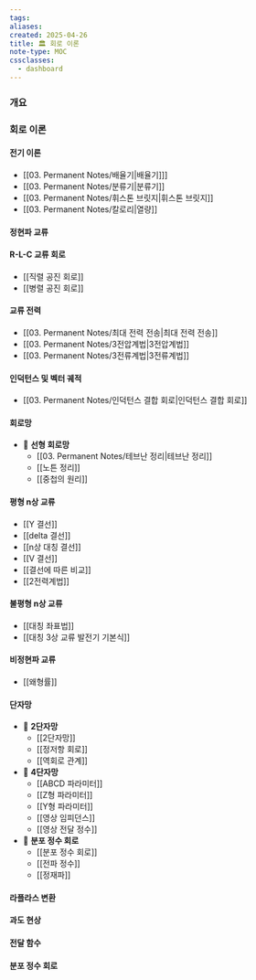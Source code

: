 ```yaml
---
tags:
aliases: 
created: 2025-04-26
title: 🏛️ 회로 이론
note-type: MOC
cssclasses:
  - dashboard
---
```


### 개요

### 회로 이론

#### 전기 이론
- [[03. Permanent Notes/배율기|배율기]]]
- [[03. Permanent Notes/분류기|분류기]]
- [[03. Permanent Notes/휘스톤 브릿지|휘스톤 브릿지]]
- [[03. Permanent Notes/칼로리|열량]]

#### 정현파 교류


#### R-L-C 교류 회로

- [[직렬 공진 회로]]
- [[병렬 공진 회로]]

#### 교류 전력

- [[03. Permanent Notes/최대 전력 전송|최대 전력 전송]]
- [[03. Permanent Notes/3전압계법|3전압계법]]
- [[03. Permanent Notes/3전류계법|3전류계법]]

#### 인덕턴스 및 벡터 궤적
- [[03. Permanent Notes/인덕턴스 결합 회로|인덕턴스 결합 회로]]
	

#### 회로망
- 📖 **선형 회로망**
	- [[03. Permanent Notes/테브난 정리|테브난 정리]]
	- [[노튼 정리]]
	- [[중첩의 원리]]
	
	

#### 평형 n상 교류

- [[Y 결선]]
- [[delta 결선]]
- [[n상 대칭 결선]]
- [[V 결선]]
- [[결선에 따른 비교]]
- [[2전력계법]]


#### 불평형 n상 교류

- [[대칭 좌표법]]
- [[대칭 3상 교류 발전기 기본식]]


#### 비정현파 교류
- [[왜형률]]

#### 단자망
- 📖 **2단자망**
	- [[2단자망]]
	- [[정저항 회로]]
	- [[역회로 관계]]
- 📖 **4단자망**
	- [[ABCD 파라미터]]
	- [[Z형 파라미터]]
	- [[Y형 파라미터]]
	- [[영상 임피던스]]
	- [[영상 전달 정수]]
- 📖 **분포 정수 회로**
	- [[분포 정수 회로]]
	- [[전파 정수]]
	- [[정재파]]

#### 라플라스 변환

#### 과도 현상

#### 전달 함수

#### 분포 정수 회로